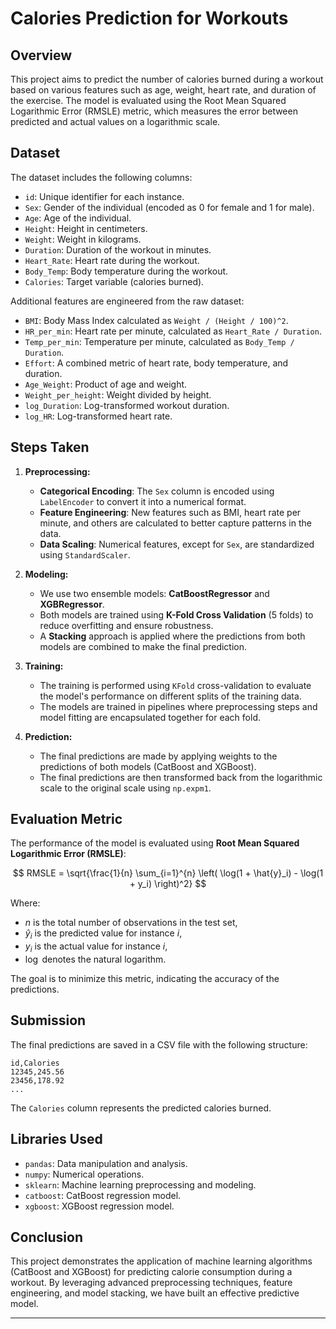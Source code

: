 # Calories Prediction for Workouts

## Overview

This project aims to predict the number of calories burned during a workout based on various features such as age, weight, heart rate, and duration of the exercise. The model is evaluated using the Root Mean Squared Logarithmic Error (RMSLE) metric, which measures the error between predicted and actual values on a logarithmic scale.

## Dataset

The dataset includes the following columns:

* `id`: Unique identifier for each instance.
* `Sex`: Gender of the individual (encoded as 0 for female and 1 for male).
* `Age`: Age of the individual.
* `Height`: Height in centimeters.
* `Weight`: Weight in kilograms.
* `Duration`: Duration of the workout in minutes.
* `Heart_Rate`: Heart rate during the workout.
* `Body_Temp`: Body temperature during the workout.
* `Calories`: Target variable (calories burned).

Additional features are engineered from the raw dataset:

* `BMI`: Body Mass Index calculated as `Weight / (Height / 100)^2`.
* `HR_per_min`: Heart rate per minute, calculated as `Heart_Rate / Duration`.
* `Temp_per_min`: Temperature per minute, calculated as `Body_Temp / Duration`.
* `Effort`: A combined metric of heart rate, body temperature, and duration.
* `Age_Weight`: Product of age and weight.
* `Weight_per_height`: Weight divided by height.
* `log_Duration`: Log-transformed workout duration.
* `log_HR`: Log-transformed heart rate.

## Steps Taken

1. **Preprocessing:**

   * **Categorical Encoding**: The `Sex` column is encoded using `LabelEncoder` to convert it into a numerical format.
   * **Feature Engineering**: New features such as BMI, heart rate per minute, and others are calculated to better capture patterns in the data.
   * **Data Scaling**: Numerical features, except for `Sex`, are standardized using `StandardScaler`.

2. **Modeling:**

   * We use two ensemble models: **CatBoostRegressor** and **XGBRegressor**.
   * Both models are trained using **K-Fold Cross Validation** (5 folds) to reduce overfitting and ensure robustness.
   * A **Stacking** approach is applied where the predictions from both models are combined to make the final prediction.

3. **Training:**

   * The training is performed using `KFold` cross-validation to evaluate the model's performance on different splits of the training data.
   * The models are trained in pipelines where preprocessing steps and model fitting are encapsulated together for each fold.

4. **Prediction:**

   * The final predictions are made by applying weights to the predictions of both models (CatBoost and XGBoost).
   * The final predictions are then transformed back from the logarithmic scale to the original scale using `np.expm1`.

## Evaluation Metric

The performance of the model is evaluated using **Root Mean Squared Logarithmic Error (RMSLE)**:

$$
RMSLE = \sqrt{\frac{1}{n} \sum_{i=1}^{n} \left( \log(1 + \hat{y}_i) - \log(1 + y_i) \right)^2}
$$

Where:

* $n$ is the total number of observations in the test set,
* $\hat{y}_i$ is the predicted value for instance $i$,
* $y_i$ is the actual value for instance $i$,
* $\log$ denotes the natural logarithm.

The goal is to minimize this metric, indicating the accuracy of the predictions.

## Submission

The final predictions are saved in a CSV file with the following structure:

```csv
id,Calories
12345,245.56
23456,178.92
...
```

The `Calories` column represents the predicted calories burned.

## Libraries Used

* `pandas`: Data manipulation and analysis.
* `numpy`: Numerical operations.
* `sklearn`: Machine learning preprocessing and modeling.
* `catboost`: CatBoost regression model.
* `xgboost`: XGBoost regression model.

## Conclusion

This project demonstrates the application of machine learning algorithms (CatBoost and XGBoost) for predicting calorie consumption during a workout. By leveraging advanced preprocessing techniques, feature engineering, and model stacking, we have built an effective predictive model.

---
